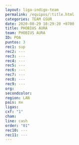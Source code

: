 ```yaml
---
layout: liga-indigo-team
permalink: /equipos/:title.html
categories: TEAM GSUR
date: 2020-08-29 10:29:20 +0700
title: PHOBIUS AURA
team: PHOBIUS AURA
ID: POA
puntos: 3
rec1: sup
rec2: ---
rec3: ---
rec4: ---
rec5: ---
rec6: ---
rec7: ---
rec8: ---
rec9: ---
org: 
secondcolor: 
region: LAN
pais: mx
ligas: 
cxf: "1"
cham: 
line: cash
order: "01"
rec10: ---
rec11: ---
---
```

